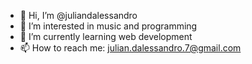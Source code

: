 - 👋 Hi, I’m @juliandalessandro
- 👀 I’m interested in music and programming
- 🌱 I’m currently learning web development
- 📫 How to reach me: julian.dalessandro.7@gmail.com

<!---
juliandalessandro/juliandalessandro is a ✨ special ✨ repository because its `README.md` (this file) appears on your GitHub profile.
You can click the Preview link to take a look at your changes.
--->
